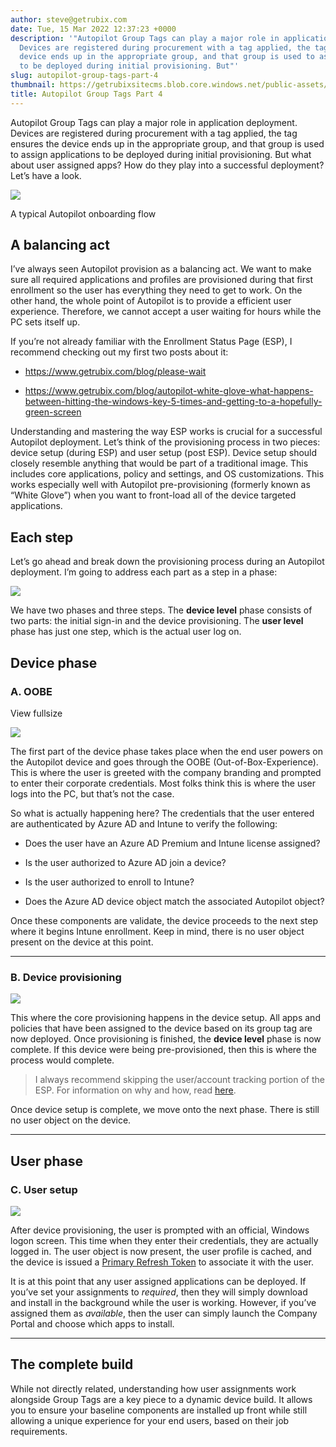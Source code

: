 ```yaml
---
author: steve@getrubix.com
date: Tue, 15 Mar 2022 12:37:23 +0000
description: '"Autopilot Group Tags can play a major role in application deployment.
  Devices are registered during procurement with a tag applied, the tag ensures the
  device ends up in the appropriate group, and that group is used to assign applications
  to be deployed during initial provisioning. But"'
slug: autopilot-group-tags-part-4
thumbnail: https://getrubixsitecms.blob.core.windows.net/public-assets/content/v1/logo512.png
title: Autopilot Group Tags Part 4
---
```


Autopilot Group Tags can play a major role in application deployment. Devices are registered during procurement with a tag applied, the tag ensures the device ends up in the appropriate group, and that group is used to assign applications to be deployed during initial provisioning. But what about user assigned apps? How do they play into a successful deployment? Let’s have a look.

![](https://getrubixsitecms.blob.core.windows.net/public-assets/content/v1/5dd365a31aa1fd743bc30b8e/587775e0-7adf-41b4-b362-a6242c6907ea/Screen+Shot+2022-03-14+at+4.49.43+PM.png)

A typical Autopilot onboarding flow

A balancing act
---------------

I’ve always seen Autopilot provision as a balancing act. We want to make sure all required applications and profiles are provisioned during that first enrollment so the user has everything they need to get to work. On the other hand, the whole point of Autopilot is to provide a efficient user experience. Therefore, we cannot accept a user waiting for hours while the PC sets itself up.

If you’re not already familiar with the Enrollment Status Page (ESP), I recommend checking out my first two posts about it:

-   https://www.getrubix.com/blog/please-wait
    
-   https://www.getrubix.com/blog/autopilot-white-glove-what-happens-between-hitting-the-windows-key-5-times-and-getting-to-a-hopefully-green-screen
    

Understanding and mastering the way ESP works is crucial for a successful Autopilot deployment. Let’s think of the provisioning process in two pieces: device setup (during ESP) and user setup (post ESP). Device setup should closely resemble anything that would be part of a traditional image. This includes core applications, policy and settings, and OS customizations. This works especially well with Autopilot pre-provisioning (formerly known as “White Glove”) when you want to front-load all of the device targeted applications.

Each step
---------

Let’s go ahead and break down the provisioning process during an Autopilot deployment. I’m going to address each part as a step in a phase:

![](https://getrubixsitecms.blob.core.windows.net/public-assets/content/v1/5dd365a31aa1fd743bc30b8e/40e5c76b-d47d-45f6-a46f-da3b1e299c55/Screen+Shot+2022-03-14+at+4.44.14+PM.png)

We have two phases and three steps. The **device level** phase consists of two parts: the initial sign-in and the device provisioning. The **user level** phase has just one step, which is the actual user log on.

Device phase
------------

### A. OOBE

View fullsize

![](https://getrubixsitecms.blob.core.windows.net/public-assets/content/v1/5dd365a31aa1fd743bc30b8e/8bcc0e0b-64bc-48a3-92c0-1de624b1408d/Screen+Shot+2022-03-14+at+8.54.04+PM.png)

The first part of the device phase takes place when the end user powers on the Autopilot device and goes through the OOBE (Out-of-Box-Experience). This is where the user is greeted with the company branding and prompted to enter their corporate credentials. Most folks think this is where the user logs into the PC, but that’s not the case.

So what is actually happening here? The credentials that the user entered are authenticated by Azure AD and Intune to verify the following:

-   Does the user have an Azure AD Premium and Intune license assigned?
    
-   Is the user authorized to Azure AD join a device?
    
-   Is the user authorized to enroll to Intune?
    
-   Does the Azure AD device object match the associated Autopilot object?
    

Once these components are validate, the device proceeds to the next step where it begins Intune enrollment. Keep in mind, there is no user object present on the device at this point.

* * *

### B. Device provisioning

![](https://getrubixsitecms.blob.core.windows.net/public-assets/content/v1/5dd365a31aa1fd743bc30b8e/a38d079f-3262-4544-b77f-39a4dab5fe07/Screen+Shot+2022-03-14+at+9.00.18+PM.png)

This where the core provisioning happens in the device setup. All apps and policies that have been assigned to the device based on its group tag are now deployed. Once provisioning is finished, the **device level** phase is now complete. If this device were being pre-provisioned, then this is where the process would complete.

> I always recommend skipping the user/account tracking portion of the ESP. For information on why and how, read [here](https://www.getrubix.com/blog/autopilot-white-glove-what-happens-between-hitting-the-windows-key-5-times-and-getting-to-a-hopefully-green-screen).

Once device setup is complete, we move onto the next phase. There is still no user object on the device.

* * *

User phase
----------

### C. User setup

![](https://getrubixsitecms.blob.core.windows.net/public-assets/content/v1/5dd365a31aa1fd743bc30b8e/e23c9228-8814-4faf-ad9c-2e994b5a5392/Screen+Shot+2022-03-14+at+9.03.00+PM.png)

After device provisioning, the user is prompted with an official, Windows logon screen. This time when they enter their credentials, they are actually logged in. The user object is now present, the user profile is cached, and the device is issued a [Primary Refresh Token](https://docs.microsoft.com/en-us/azure/active-directory/devices/concept-primary-refresh-token) to associate it with the user.

It is at this point that any user assigned applications can be deployed. If you’ve set your assignments to _required_, then they will simply download and install in the background while the user is working. However, if you’ve assigned them as _available_, then the user can simply launch the Company Portal and choose which apps to install.

* * *

The complete build
------------------

While not directly related, understanding how user assignments work alongside Group Tags are a key piece to a dynamic device build. It allows you to ensure your baseline components are installed up front while still allowing a unique experience for your end users, based on their job requirements.